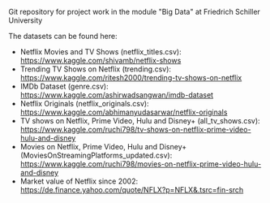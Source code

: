 Git repository for project work in the module "Big Data" at Friedrich Schiller University

The datasets can be found here:
 - Netflix Movies and TV Shows (netflix_titles.csv): https://www.kaggle.com/shivamb/netflix-shows
 - Trending TV Shows on Netflix (trending.csv): https://www.kaggle.com/ritesh2000/trending-tv-shows-on-netflix
 - IMDb Dataset (genre.csv): https://www.kaggle.com/ashirwadsangwan/imdb-dataset
 - Netflix Originals (netflix_originals.csv): https://www.kaggle.com/abhimanyudasarwar/netflix-originals
 - TV shows on Netflix, Prime Video, Hulu and Disney+ (all_tv_shows.csv): https://www.kaggle.com/ruchi798/tv-shows-on-netflix-prime-video-hulu-and-disney
 - Movies on Netflix, Prime Video, Hulu and Disney+ (MoviesOnStreamingPlatforms_updated.csv): https://www.kaggle.com/ruchi798/movies-on-netflix-prime-video-hulu-and-disney
 - Market value of Netflix since 2002: https://de.finance.yahoo.com/quote/NFLX?p=NFLX&.tsrc=fin-srch
